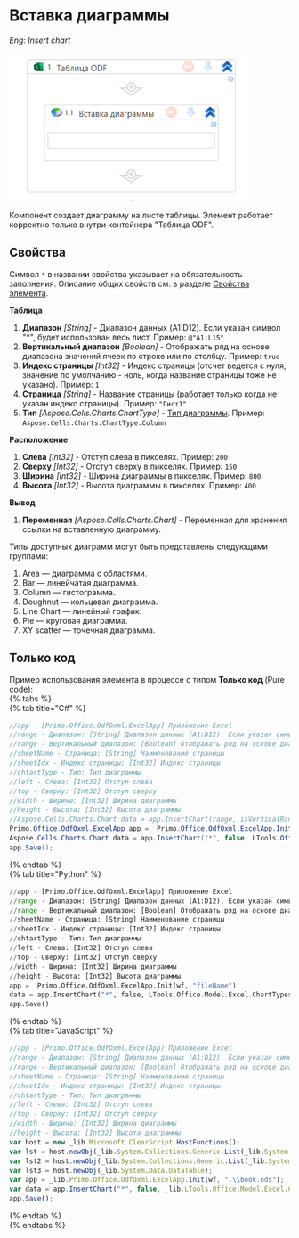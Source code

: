# Вставка диаграммы

*Eng: Insert chart*


 
![](../../../../.gitbook/assets1/insert_chart.png)

Компонент создает диаграмму на листе таблицы. Элемент работает корректно только внутри контейнера "Таблица ODF".

## Свойства
Символ `*` в названии свойства указывает на обязательность заполнения. Описание общих свойств см. в разделе [Свойства элемента](https://docs.primo-rpa.ru/primo-rpa/primo-studio/process/elements#svoistva-elementa).

**Таблица**  
1. **Диапазон** *[String]* - Диапазон данных (A1:D12). Если указан символ "*", будет использован весь лист. Пример: `@"A1:L15"`  
1. **Вертикальный диапазон** *[Boolean]* - Отображать ряд на основе диапазона значений ячеек по строке или по столбцу. Пример: `true`  
1. **Индекс страницы** *[Int32]* - Индекс страницы (отсчет ведется с нуля, значение по умолчанию - ноль, когда название страницы тоже не указано). Пример: `1`  
1. **Страница** *[String]* - Название страницы (работает только когда не указан индекс страницы). Пример: `"Лист1"`  
1. **Тип** *[Aspose.Cells.Charts.ChartType]* - [Тип диаграммы](https://reference.aspose.com/cells/net/aspose.cells.charts/charttype/). Пример: `Aspose.Cells.Charts.ChartType.Column`  

**Расположение**  
1. **Слева** *[Int32]* - Отступ слева в пикселях. Пример: `200`  
1. **Сверху** *[Int32]* - Отступ сверху в пикселях. Пример: `150`  
1. **Ширина** *[Int32]* - Ширина диаграммы в пикселях. Пример: `800`  
1. **Высота** *[Int32]* - Высота диаграммы в пикселях. Пример: `400`  

**Вывод**
1. **Переменная** *[Aspose.Cells.Charts.Chart]* - Переменная для хранения ссылки на вставленную диаграмму.

Типы доступных диаграмм могут быть представлены следующими группами:
1. Area — диаграмма с областями.
2. Bar — линейчатая диаграмма. 
3. Column — гистограмма.
4. Doughnut — кольцевая диаграмма.
5. Line Chart — линейный график. 
6. Pie — круговая диаграмма. 
7. XY scatter — точечная диаграмма.
   
## Только код
Пример использования элемента в процессе с типом **Только код** (Pure code):  
{% tabs %}  
{% tab title="C#" %}  
```csharp
//app - [Primo.Office.OdfOxml.ExcelApp] Приложение Excel
//range - Диапазон: [String] Диапазон данных (A1:D12). Если указан символ "*", будет использован весь лист
//range - Вертикальный диапазон: [Boolean] Отображать ряд на основе диапазона значений ячеек по строке или по столбцу.
//sheetName - Страница: [String] Наименование страницы
//sheetIdx - Индекс страницы: [Int32] Индекс страницы
//chtartType - Тип: Тип диаграммы
//left - Слева: [Int32] Отступ слева
//top - Сверху: [Int32] Отступ сверху
//width - Ширина: [Int32] Ширина диаграммы
//height - Высота: [Int32] Высота диаграммы
//Aspose.Cells.Charts.Chart data = app.InsertChart(range, isVerticalRange, chtartType, [sheetName], [sheetIdx], [left], [top], [width], [height]);
Primo.Office.OdfOxml.ExcelApp app =  Primo.Office.OdfOxml.ExcelApp.Init(wf, "fileName");
Aspose.Cells.Charts.Chart data = app.InsertChart("*", false, LTools.Office.Model.Excel.ChartTypes.Line, "Лист1", 0, 10, 10, 800, 800);
app.Save();
```
{% endtab %}  
{% tab title="Python" %}  
```python  
//app - [Primo.Office.OdfOxml.ExcelApp] Приложение Excel
//range - Диапазон: [String] Диапазон данных (A1:D12). Если указан символ "*", будет использован весь лист
//range - Вертикальный диапазон: [Boolean] Отображать ряд на основе диапазона значений ячеек по строке или по столбцу.
//sheetName - Страница: [String] Наименование страницы
//sheetIdx - Индекс страницы: [Int32] Индекс страницы
//chtartType - Тип: Тип диаграммы
//left - Слева: [Int32] Отступ слева
//top - Сверху: [Int32] Отступ сверху
//width - Ширина: [Int32] Ширина диаграммы
//height - Высота: [Int32] Высота диаграммы
app =  Primo.Office.OdfOxml.ExcelApp.Init(wf, "fileName")
data = app.InsertChart("*", false, LTools.Office.Model.Excel.ChartTypes.Line, "Лист1", 0, 10, 10, 800, 800) #Aspose.Cells.Charts.Chart
app.Save()
```
{% endtab %}  
{% tab title="JavaScript" %}  
```javascript  
//app - [Primo.Office.OdfOxml.ExcelApp] Приложение Excel
//range - Диапазон: [String] Диапазон данных (A1:D12). Если указан символ "*", будет использован весь лист
//range - Вертикальный диапазон: [Boolean] Отображать ряд на основе диапазона значений ячеек по строке или по столбцу.
//sheetName - Страница: [String] Наименование страницы
//sheetIdx - Индекс страницы: [Int32] Индекс страницы
//chtartType - Тип: Тип диаграммы
//left - Слева: [Int32] Отступ слева
//top - Сверху: [Int32] Отступ сверху
//width - Ширина: [Int32] Ширина диаграммы
//height - Высота: [Int32] Высота диаграммы
var host = new _lib.Microsoft.ClearScript.HostFunctions();
var lst = host.newObj(_lib.System.Collections.Generic.List(_lib.System.Collections.Generic.List(_lib.System.String)));
var lst2 = host.newObj(_lib.System.Collections.Generic.List(_lib.System.Collections.Generic.List(_lib.LTools.Office.Model.ExcelCellInfo)));
var lst3 = host.newObj(_lib.System.Data.DataTable);
var app = _lib.Primo.Office.OdfOxml.ExcelApp.Init(wf, ".\\book.ods");	
var data = app.InsertChart("*", false, _lib.LTools.Office.Model.Excel.ChartTypes.Line, "Лист1", 0, 10, 10, 800, 800) //_lib.LTools.Office.Model.Excel.ExcelChartItem	
app.Save();
```
{% endtab %}  
{% endtabs %}  
